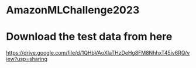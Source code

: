# AmazonMLChallenge2023

# Download the test data from here
https://drive.google.com/file/d/1QHbVAoXIaTHzDeHg8FM8NhhxT45iv6RQ/view?usp=sharing
